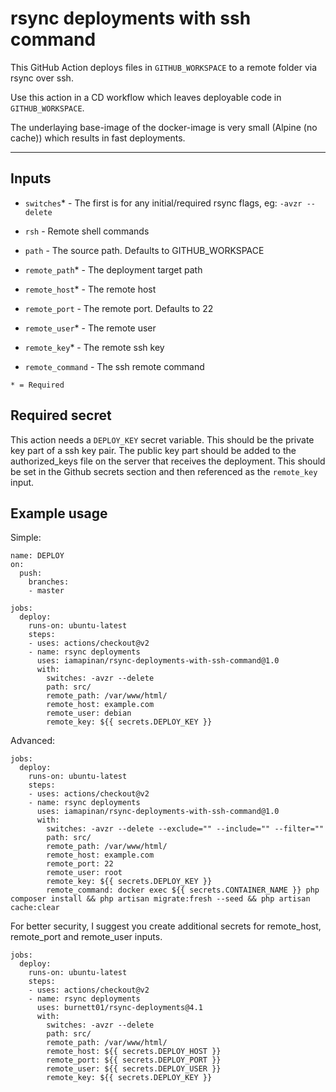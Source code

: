 # rsync deployments with ssh command

This GitHub Action deploys files in `GITHUB_WORKSPACE` to a remote folder via rsync over ssh. 

Use this action in a CD workflow which leaves deployable code in `GITHUB_WORKSPACE`.

The underlaying base-image of the docker-image is very small (Alpine (no cache)) which results in fast deployments.

---

## Inputs

- `switches`* - The first is for any initial/required rsync flags, eg: `-avzr --delete`

- `rsh` - Remote shell commands

- `path` - The source path. Defaults to GITHUB_WORKSPACE

- `remote_path`* - The deployment target path

- `remote_host`* - The remote host

- `remote_port` - The remote port. Defaults to 22

- `remote_user`* - The remote user

- `remote_key`* - The remote ssh key

- `remote_command` - The ssh remote command

``* = Required``

## Required secret

This action needs a `DEPLOY_KEY` secret variable. This should be the private key part of a ssh key pair. The public key part should be added to the authorized_keys file on the server that receives the deployment. This should be set in the Github secrets section and then referenced as the  `remote_key` input.

## Example usage

Simple:

```
name: DEPLOY
on:
  push:
    branches:
    - master

jobs:
  deploy:
    runs-on: ubuntu-latest
    steps:
    - uses: actions/checkout@v2
    - name: rsync deployments
      uses: iamapinan/rsync-deployments-with-ssh-command@1.0
      with:
        switches: -avzr --delete
        path: src/
        remote_path: /var/www/html/
        remote_host: example.com
        remote_user: debian
        remote_key: ${{ secrets.DEPLOY_KEY }}
```

Advanced:

```
jobs:
  deploy:
    runs-on: ubuntu-latest
    steps:
    - uses: actions/checkout@v2
    - name: rsync deployments
      uses: iamapinan/rsync-deployments-with-ssh-command@1.0
      with:
        switches: -avzr --delete --exclude="" --include="" --filter=""
        path: src/
        remote_path: /var/www/html/
        remote_host: example.com
        remote_port: 22
        remote_user: root
        remote_key: ${{ secrets.DEPLOY_KEY }}
        remote_command: docker exec ${{ secrets.CONTAINER_NAME }} php composer install && php artisan migrate:fresh --seed && php artisan cache:clear
```

For better security, I suggest you create additional secrets for remote_host, remote_port and remote_user inputs.

```
jobs:
  deploy:
    runs-on: ubuntu-latest
    steps:
    - uses: actions/checkout@v2
    - name: rsync deployments
      uses: burnett01/rsync-deployments@4.1
      with:
        switches: -avzr --delete
        path: src/
        remote_path: /var/www/html/
        remote_host: ${{ secrets.DEPLOY_HOST }}
        remote_port: ${{ secrets.DEPLOY_PORT }}
        remote_user: ${{ secrets.DEPLOY_USER }}
        remote_key: ${{ secrets.DEPLOY_KEY }}
```

